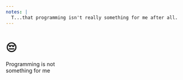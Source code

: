 ```yaml
---
notes: |
  T...that programming isn't really something for me after all.
---
```


# 😔 <!-- .element: class="fragment fade-up -->
Programming is not <br> something for me <!-- .element: class="fragment fade-up bubble" style="position: absolute; right: 1em; bottom: -1em;" -->
